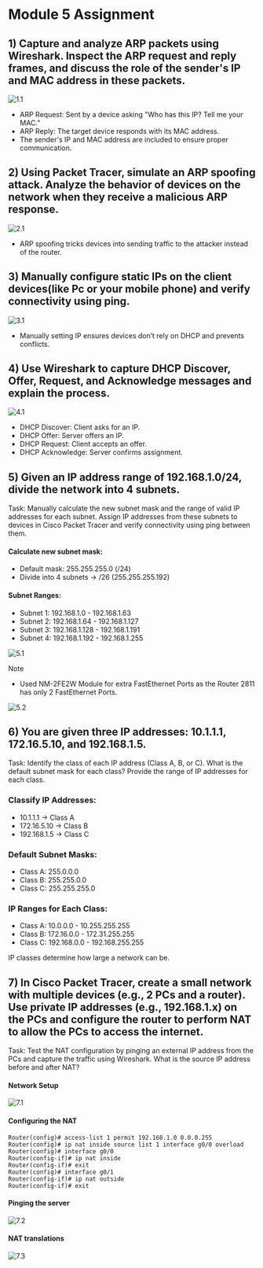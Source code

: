 
# Module 5 Assignment

## 1) Capture and analyze ARP packets using Wireshark. Inspect the ARP request and reply frames, and discuss the role of the sender's IP and MAC address in these packets. 

![1.1](./images/1.1.png)

- ARP Request: Sent by a device asking "Who has this IP? Tell me your MAC."
- ARP Reply: The target device responds with its MAC address.
- The sender's IP and MAC address are included to ensure proper communication.

## 2) Using Packet Tracer, simulate an ARP spoofing attack. Analyze the behavior of devices on the network when they receive a malicious ARP response. 

![2.1](./images/2.1.png)

- ARP spoofing tricks devices into sending traffic to the attacker instead of the router.

## 3) Manually configure static IPs on the client devices(like Pc or your mobile phone) and verify connectivity using ping. 

![3.1](./images/3.1.png)

- Manually setting IP ensures devices don’t rely on DHCP and prevents conflicts.

## 4) Use Wireshark to capture DHCP Discover, Offer, Request, and Acknowledge messages and explain the process. 

![4.1](./images/4.1.png)

- DHCP Discover: Client asks for an IP.
- DHCP Offer: Server offers an IP.
- DHCP Request: Client accepts an offer.
- DHCP Acknowledge: Server confirms assignment.

## 5) Given an IP address range of 192.168.1.0/24, divide the network into 4 subnets.
Task: Manually calculate the new subnet mask and the range of valid IP addresses for each subnet. 
Assign IP addresses from these subnets to devices in Cisco Packet Tracer and verify connectivity using ping between them. 


#### Calculate new subnet mask:

- Default mask: 255.255.255.0 (/24)
- Divide into 4 subnets → /26 (255.255.255.192)

#### Subnet Ranges:

- Subnet 1: 192.168.1.0 - 192.168.1.63
- Subnet 2: 192.168.1.64 - 192.168.1.127
- Subnet 3: 192.168.1.128 - 192.168.1.191
- Subnet 4: 192.168.1.192 - 192.168.1.255

![5.1](./images/5.1.png)

>[!NOTE]
> - Used NM-2FE2W Module for extra FastEthernet Ports as the Router 2811 has only 2 FastEthernet Ports.

![5.2](./images/5.2.png)

## 6) You are given three IP addresses: 10.1.1.1, 172.16.5.10, and 192.168.1.5. 
Task: Identify the class of each IP address (Class A, B, or C). What is the default subnet mask for each class? 
Provide the range of IP addresses for each class. 

### Classify IP Addresses:
- 10.1.1.1 → Class A
- 172.16.5.10 → Class B
- 192.168.1.5 → Class C

### Default Subnet Masks:
- Class A: 255.0.0.0
- Class B: 255.255.0.0
- Class C: 255.255.255.0

### IP Ranges for Each Class:
- Class A: 10.0.0.0 - 10.255.255.255
- Class B: 172.16.0.0 - 172.31.255.255
- Class C: 192.168.0.0 - 192.168.255.255

IP classes determine how large a network can be.

## 7) In Cisco Packet Tracer, create a small network with multiple devices (e.g., 2 PCs and a router). Use private IP addresses (e.g., 192.168.1.x) on the PCs and configure the router to perform NAT to allow the PCs to access the internet. 
Task: Test the NAT configuration by pinging an external IP address from the PCs and capture the traffic using Wireshark. 
What is the source IP address before and after NAT? 


#### Network Setup

![7.1](./images/7.1.png)

#### Configuring the NAT

```
Router(config)# access-list 1 permit 192.168.1.0 0.0.0.255
Router(config)# ip nat inside source list 1 interface g0/0 overload
Router(config)# interface g0/0
Router(config-if)# ip nat inside
Router(config-if)# exit
Router(config)# interface g0/1
Router(config-if)# ip nat outside
Router(config-if)# exit
```

#### Pinging the server

![7.2](./images/7.2.png)

#### NAT translations

![7.3](./images/7.3.png)


